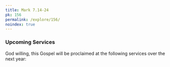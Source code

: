 ```yaml
---
title: Mark 7.14-24
pk: 156
permalink: /explore/156/
noindex: true
---
```


### Upcoming Services

God willing, this Gospel will be proclaimed at the following services over the next year:


